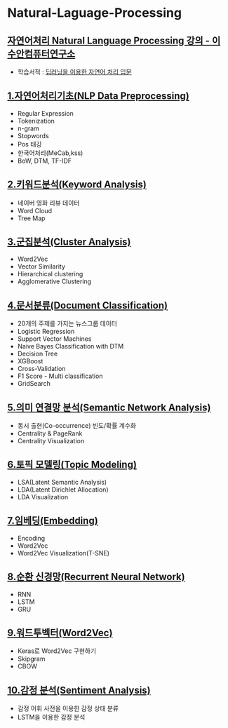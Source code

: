 # Natural-Laguage-Processing
## [자연어처리 Natural Language Processing 강의 - 이수안컴퓨터연구소](https://www.youtube.com/playlist?list=PL7ZVZgsnLwEEoHQAElEPg7l7T6nt25I3N)   
* 학습서적 : [딥러닝을 이용한 자연어 처리 입문](https://wikidocs.net/book/2155)   
  

## [1.자연어처리기초(NLP Data Preprocessing)](https://github.com/gyqls/Natural-Laguage-Processing/blob/main/1.%EC%9E%90%EC%97%B0%EC%96%B4%EC%B2%98%EB%A6%AC%20%EA%B8%B0%EC%B4%88(NLP).ipynb)
* Regular Expression
* Tokenization
* n-gram
* Stopwords
* Pos 태깅
* 한국어처리(MeCab,kss)
* BoW, DTM, TF-IDF
  
## [2.키워드분석(Keyword Analysis)](https://github.com/gyqls/Natural-Laguage-Processing/blob/main/2.%ED%82%A4%EC%9B%8C%EB%93%9C%EB%B6%84%EC%84%9D(Keyword%20Analysis).ipynb)
* 네이버 영화 리뷰 데이터
* Word Cloud
* Tree Map

## [3.군집분석(Cluster Analysis)](https://github.com/gyqls/Natural-Laguage-Processing/blob/main/3.%EA%B5%B0%EC%A7%91%EB%B6%84%EC%84%9D(Cluster%20Analysis).ipynb)
* Word2Vec
* Vector Similarity
* Hierarchical clustering
* Agglomerative Clustering

## [4.문서분류(Document Classification)](https://github.com/gyqls/Natural-Laguage-Processing/blob/main/4.%EB%AC%B8%EC%84%9C%EB%B6%84%EB%A5%98(Document%20Classification).ipynb)
* 20개의 주제를 가지는 뉴스그룹 데이터
* Logistic Regression
* Support Vector Machines
* Naive Bayes Classification with DTM
* Decision Tree
* XGBoost
* Cross-Validation
* F1 Score - Multi classification
* GridSearch

## [5.의미 연결망 분석(Semantic Network Analysis)](https://github.com/gyqls/Natural-Laguage-Processing/blob/main/5.%EC%9D%98%EB%AF%B8%20%EC%97%B0%EA%B2%B0%EB%A7%9D%20%EB%B6%84%EC%84%9D(Semantic%20Network%20Analysis).ipynb)
* 동시 출현(Co-occurrence) 빈도/확률 계수화
* Centrality & PageRank
* Centrality Visualization

## [6.토픽 모델링(Topic Modeling)](https://github.com/gyqls/Natural-Laguage-Processing/blob/main/6.%ED%86%A0%ED%94%BD%20%EB%AA%A8%EB%8D%B8%EB%A7%81(Topic%20Modeling).ipynb)
* LSA(Latent Semantic Analysis)
* LDA(Latent Dirichlet Allocation)
* LDA Visualization

## [7.임베딩(Embedding)](https://github.com/gyqls/Natural-Laguage-Processing/blob/main/7.%EC%9E%84%EB%B2%A0%EB%94%A9(Embedding).ipynb)
* Encoding
* Word2Vec
* Word2Vec Visualization(T-SNE)

## [8.순환 신경망(Recurrent Neural Network)](https://github.com/gyqls/Natural-Laguage-Processing/blob/main/8.%EC%88%9C%ED%99%98%20%EC%8B%A0%EA%B2%BD%EB%A7%9D(Recurrent%20Neural%20Network).ipynb)
* RNN
* LSTM
* GRU

## [9.워드투벡터(Word2Vec)](https://github.com/gyqls/Natural-Laguage-Processing/blob/main/9.%20%EC%BC%80%EB%9D%BC%EC%8A%A4%EB%A1%9C%20Word2Vec%20Skipgram%2C%20CBOW%20%EA%B5%AC%ED%98%84.ipynb)
* Keras로 Word2Vec 구현하기
* Skipgram
* CBOW

## [10.감정 분석(Sentiment Analysis)](https://github.com/gyqls/Natural-Laguage-Processing/blob/main/10.%EA%B0%90%EC%A0%95%20%EB%B6%84%EC%84%9D(Sentiment%20Analysis).ipynb)
* 감정 어휘 사전을 이용한 감정 상태 분류
* LSTM을 이용한 감정 분석
